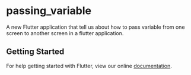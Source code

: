 # passing_variable

A new Flutter application that tell us about how to pass variable from one screen to another screen in a flutter application.

## Getting Started

For help getting started with Flutter, view our online
[documentation](https://flutter.io/).
